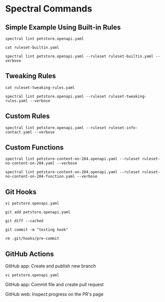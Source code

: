 # Spectral Commands

## Simple Example Using Built-in Rules

```
spectral lint petstore.openapi.yaml

cat ruleset-builtin.yaml

spectral lint petstore.openapi.yaml --ruleset ruleset-builtin.yaml --verbose
```

## Tweaking Rules

```
cat ruleset-tweaking-rules.yaml

spectral lint petstore.openapi.yaml --ruleset ruleset-tweaking-rules.yaml --verbose
```

## Custom Rules

```
spectral lint petstore.openapi.yaml --ruleset ruleset-info-contact.yaml --verbose
```

## Custom Functions

```
spectral lint petstore-content-on-204.openapi.yaml --ruleset ruleset-no-content-on-204.yaml --verbose

spectral lint petstore-content-on-204.openapi.yaml --ruleset ruleset-no-content-on-204-function.yaml --verbose
```

## Git Hooks

```
vi petstore.openapi.yaml

git add petstore.openapi.yaml

git diff --cached

git commit -m "testing hook"

rm .git/hooks/pre-commit
```

## GitHub Actions

GitHub app: Create and publish new branch

```
vi petstore.openapi.yaml
```

GitHub app: Commit file and create pull request

GitHub web: Inspect progress on the PR's page
